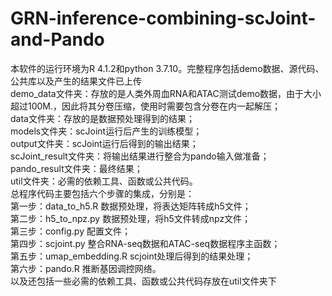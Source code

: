# GRN-inference-combining-scJoint-and-Pando
本软件的运行环境为R 4.1.2和python 3.7.10。完整程序包括demo数据、源代码、公共库以及产生的结果文件已上传  
demo_data文件夹：存放的是人类外周血RNA和ATAC测试demo数据，由于大小超过100M.，因此将其分卷压缩，使用时需要包含分卷在内一起解压；  
data文件夹：存放的是数据预处理得到的结果；  
models文件夹：scJoint运行后产生的训练模型；  
output文件夹：scJoint运行后得到的输出结果；  
scJoint_result文件夹：将输出结果进行整合为pando输入做准备；  
pando_result文件夹：最终结果；  
util文件夹：必需的依赖工具、函数或公共代码。  
总程序代码主要包括六个步骤的集成，分别是：  
第一步：data_to_h5.R 数据预处理，将表达矩阵转成h5文件；  
第二步：h5_to_npz.py 数据预处理，将h5文件转成npz文件；  
第三步：config.py 配置文件；  
第四步：scjoint.py 整合RNA-seq数据和ATAC-seq数据程序主函数；  
第五步：umap_embedding.R scjoint处理后得到的结果处理；  
第六步：pando.R 推断基因调控网络。  
以及还包括一些必需的依赖工具、函数或公共代码存放在util文件夹下  
